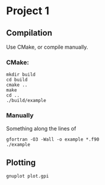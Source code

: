 # Project 1

## Compilation
Use CMake, or compile manually.

### CMake:
```
mkdir build
cd build
cmake ..
make
cd ..
./build/example
```

### Manually
Something along the lines of
```
gfortran -O3 -Wall -o example *.f90
./example
```

## Plotting
```
gnuplot plot.gpi
```
